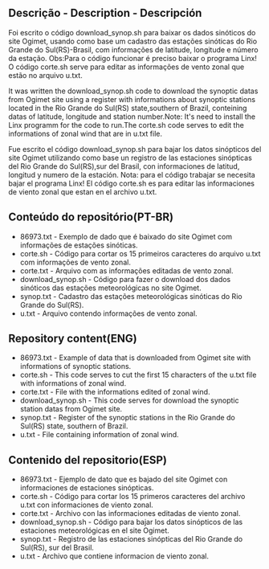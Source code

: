 ## Descrição - Description - Descripción
Foi escrito o código download_synop.sh para baixar os dados sinóticos do site Ogimet, usando como base um cadastro das estações sinóticas do Rio Grande do
Sul(RS)-Brasil, com informações de latitude, longitude e número da estação. Obs:Para o código funcionar é preciso baixar o programa Linx! O código corte.sh serve
para editar as informações de vento zonal que estão no arquivo u.txt.

It was written the download_synop.sh code to download the synoptic datas from Ogimet site using a register with informations about synoptic stations
located in the Rio Grande do Sul(RS) state,southern of Brazil, conteining datas of latitude, longitude and station number.Note: It's need to install the
Linx programm for the code to run.The corte.sh code serves to edit the informations of zonal wind that are in u.txt file.

Fue escrito el código download_synop.sh para bajar los datos sinópticos del site Ogimet utilizando como base un registro de las estaciones sinópticas del
Rio Grande do Sul(RS),sur del Brasil, con informaciones de latitud, longitud y numero de la estación. Nota: para el código trabajar se necesita bajar el
programa Linx! El código corte.sh es para editar las informaciones de viento zonal que estan en el archivo u.txt.  

## Conteúdo do repositório(PT-BR)
+ 86973.txt - Exemplo de dado que é baixado do site Ogimet com informações de estações sinóticas.
+ corte.sh - Código para cortar os 15 primeiros caracteres do arquivo u.txt com informações de vento zonal.
+ corte.txt - Arquivo com as informações editadas de vento zonal.
+ download_synop.sh - Código para fazer o download dos dados sinóticos das estações meteorológicas no site Ogimet.
+ synop.txt - Cadastro das estações meteorológicas sinóticas do Rio Grande do Sul(RS).
+ u.txt - Arquivo contendo informações de vento zonal.

## Repository content(ENG)
+ 86973.txt - Example of data that is downloaded from Ogimet site with informations of synoptic stations.
+ corte.sh - This code serves to cut the first 15 characters of the u.txt file with informations of zonal wind.
+ corte.txt - File with the informations edited of zonal wind.
+ download_synop.sh - This code serves for download the synoptic station datas from Ogimet site.
+ synop.txt - Register of the synoptic stations in the Rio Grande do Sul(RS) state, southern of Brazil.
+ u.txt - File containing information of zonal wind.

## Contenido del repositorio(ESP)
+ 86973.txt - Ejemplo de dato que es bajado del site Ogimet con informaciones de estaciones sinópticas.
+ corte.sh - Código para cortar los 15 primeros caracteres del archivo u.txt con informaciones de viento zonal.
+ corte.txt - Archivo con las informaciones editadas de viento zonal.
+ download_synop.sh - Código para bajar los datos sinópticos de las estaciones meteorológicas en el site Ogimet.
+ synop.txt - Registro de las estaciones sinópticas del Rio Grande do Sul(RS), sur del Brasil.
+ u.txt - Archivo que contiene informacion de viento zonal.
